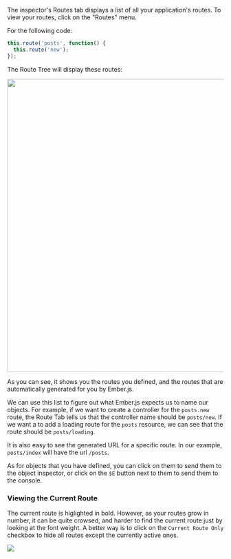 The inspector's Routes tab displays a list of all your application's
routes. To view your routes, click on the "Routes" menu.

For the following code:

```javascript
this.route('posts', function() {
  this.route('new');
});
```

The Route Tree will display these routes:

<img src="/guides/ember-inspector/images/routes-screenshot.png" width="680"/>

As you can see, it shows you the routes you defined, and the routes that
are automatically generated for you by Ember.js.

We can use this list to figure out what Ember.js expects us to name
our objects. For example, if we want to create a controller for the
`posts.new` route, the Route Tab tells us that the controller name
should be `posts/new`. If we want a to add a loading route for the
`posts` resource, we can see that the route should be `posts/loading`.

It is also easy to see the generated URL for a specific route. In our
example, `posts/index` will have the url `/posts`.

As for objects that you have defined, you can click on them to send them to
the object inspector, or click on the `$E` button next to them to send them to the console.

### Viewing the Current Route

The current route is higlighted in bold. However, as your routes grow in
number, it can be quite crowsed, and harder to find the current route just by looking at the
font weight. A better way is to click on the `Current Route Only`
checkbox to hide all routes except the currently active ones.

<img src="/guides/ember-inspector/images/routes-current-route.png"/>
